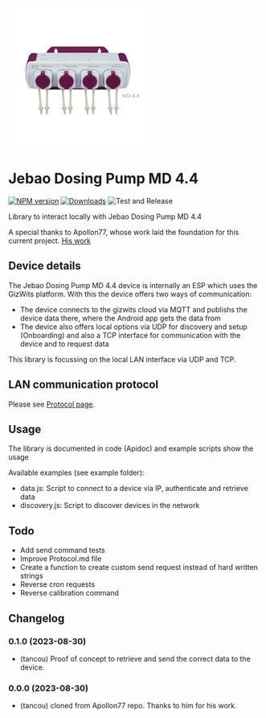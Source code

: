 ![Logo](https://raw.githubusercontent.com/tancou/jebao-dosing-pump-md-4.4/main/dosing-pump-jebao-md-44.png)

# Jebao Dosing Pump MD 4.4

[![NPM version](http://img.shields.io/npm/v/jebao-dosing-pump-md-4.4.svg)](https://www.npmjs.com/package/jebao-dosing-pump-md-4.4)
[![Downloads](https://img.shields.io/npm/dm/jebao-dosing-pump-md-4.4.svg)](https://www.npmjs.com/package/jebao-dosing-pump-md-4.4)
![Test and Release](https://github.com/tancou/jebao-dosing-pump-md-4.4/workflows/Test%20and%20Release/badge.svg)

Library to interact locally with Jebao Dosing Pump MD 4.4

A special thanks to Apollon77, whose work laid the foundation for this current project. [His work](https://github.com/Apollon77/node-ph803w)

## Device details

The Jebao Dosing Pump MD 4.4 device is internally an ESP which uses the GizWits platform. With this the device offers two ways of communication:
* The device connects to the gizwits cloud via MQTT and publishs the device data there, where the Android app gets the data from
* The device also offers local options via UDP for discovery and setup (Onboarding) and also a TCP interface for communication with the device and to request data

This library is focussing on the local LAN interface via UDP and TCP.

## LAN communication protocol

Please see [Protocol page](PROTOCOL.md).

## Usage

The library is documented in code (Apidoc) and example scripts show the usage

Available examples (see example folder):
* data.js: Script to connect to a device via IP, authenticate and retrieve data
* discovery.js: Script to discover devices in the network

## Todo

- Add send command tests
- Improve Protocol.md file
- Create a function to create custom send request instead of hard written strings
- Reverse cron requests
- Reverse calibration command

## Changelog

### 0.1.0 (2023-08-30)
* (tancou) Proof of concept to retrieve and send the correct data to the device.

### 0.0.0 (2023-08-30)
* (tancou) cloned from Apollon77 repo. Thanks to him for his work.

